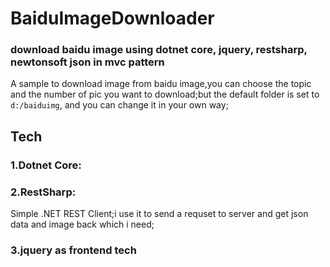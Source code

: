 # BaiduImageDownloader
### download baidu image using dotnet core, jquery, restsharp, newtonsoft json in mvc pattern
A sample to download image from baidu image,you can choose the topic and the number of pic you want to download;but the default folder
is set to `d:/baiduimg`, and you can change it in your own way;
## Tech
### 1.Dotnet Core: 
### 2.RestSharp: 
Simple .NET REST Client;i use it to send a requset to server and get json data and image back which i need;
### 3.jquery as frontend tech

